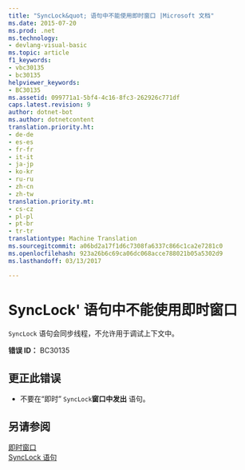 ```yaml
---
title: "SyncLock&quot; 语句中不能使用即时窗口 |Microsoft 文档"
ms.date: 2015-07-20
ms.prod: .net
ms.technology:
- devlang-visual-basic
ms.topic: article
f1_keywords:
- vbc30135
- bc30135
helpviewer_keywords:
- BC30135
ms.assetid: 099771a1-5bf4-4c16-8fc3-262926c771df
caps.latest.revision: 9
author: dotnet-bot
ms.author: dotnetcontent
translation.priority.ht:
- de-de
- es-es
- fr-fr
- it-it
- ja-jp
- ko-kr
- ru-ru
- zh-cn
- zh-tw
translation.priority.mt:
- cs-cz
- pl-pl
- pt-br
- tr-tr
translationtype: Machine Translation
ms.sourcegitcommit: a06bd2a17f1d6c7308fa6337c866c1ca2e7281c0
ms.openlocfilehash: 923a26b6c69ca06dc068acce788021b05a5302d9
ms.lasthandoff: 03/13/2017

---
```

# <a name="39synclock39-statements-are-not-valid-in-the-immediate-window"></a>SyncLock' 语句中不能使用即时窗口
`SyncLock` 语句会同步线程，不允许用于调试上下文中。  
  
 **错误 ID：** BC30135  
  
## <a name="to-correct-this-error"></a>更正此错误  
  
-   不要在“即时” `SyncLock`**窗口中发出** 语句。  
  
## <a name="see-also"></a>另请参阅  
 [即时窗口](https://docs.microsoft.com/visualstudio/ide/reference/immediate-window)   
 [SyncLock 语句](../../visual-basic/language-reference/statements/synclock-statement.md)
